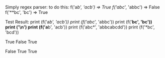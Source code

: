 Simply regex parser:
to do this:
f('a*b', 'acb') => True
f('abc*', 'abbc') => False
f('**bc', 'bc') => True


Test Result:
print (f('a*b', 'acb'))
print (f('abc*', 'abbc'))
print (f('**bc', 'bc'))
print ('\n')
print (f('a**b', 'acb'))
print (f('abc*', 'abbcabcdd'))
print (f('*bc', 'bcd'))

True
False
True


False
True
True
